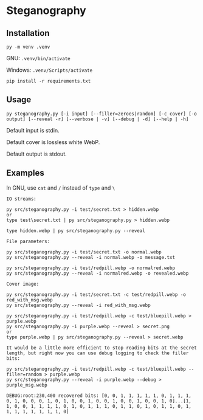 # Steganography

## Installation
```
py -m venv .venv
```
GNU: `.venv/bin/activate`

Windows: `.venv/Scripts/activate`

```
pip install -r requirements.txt
```

## Usage
```
py steganography.py [-i input] [--filler=zeroes|random] [-c cover] [-o output] [--reveal -r] [--verbose | -v] [--debug | -d] [--help | -h]
```
Default input is stdin.

Default cover is lossless white WebP.

Default output is stdout.

## Examples

In GNU, use `cat` and `/` instead of `type` and `\`
```
IO streams:

py src/steganography.py -i test/secret.txt > hidden.webp
or
type test\secret.txt | py src/steganography.py > hidden.webp

type hidden.webp | py src/steganography.py --reveal

File parameters:

py src/steganography.py -i test/secret.txt -o normal.webp
py src/steganography.py --reveal -i normal.webp -o message.txt

py src/steganography.py -i test/redpill.webp -o normalred.webp
py src/steganography.py --reveal -i normalred.webp -o revealed.webp

Cover image:

py src/steganography.py -i test/secret.txt -c test/redpill.webp -o red_with_msg.webp
py src/steganography.py --reveal -i red_with_msg.webp

py src/steganography.py -i test/redpill.webp -c test/bluepill.webp > purple.webp
py src/steganography.py -i purple.webp --reveal > secret.png
or
type purple.webp | py src/steganography.py --reveal > secret.webp

It would be a little more efficient to stop reading bits at the secret length, but right now you can use debug logging to check the filler bits:

py src/steganography.py -i test/redpill.webp -c test/bluepill.webp --filler=random > purple.webp
py src/steganography.py --reveal -i purple.webp --debug > purple_msg.webp

DEBUG:root:230,400 recovered bits: [0, 0, 1, 1, 1, 1, 1, 0, 1, 1, 1, 0, 1, 0, 0, 0, 1, 0, 1, 0, 0, 1, 0, 0, 1, 0, 0, 1, 0, 0, 1, 0]...[1, 1, 0, 0, 1, 1, 1, 1, 0, 1, 0, 1, 1, 1, 0, 1, 1, 0, 1, 0, 1, 1, 0, 1, 1, 1, 1, 1, 1, 1, 1, 0]
```

